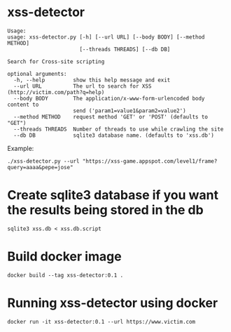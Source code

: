 # xss-detector

```
Usage:
usage: xss-detector.py [-h] [--url URL] [--body BODY] [--method METHOD]
                       [--threads THREADS] [--db DB]

Search for Cross-site scripting

optional arguments:
  -h, --help         show this help message and exit
  --url URL          The url to search for XSS (http://victim.com/path?q=help)
  --body BODY        The application/x-www-form-urlencoded body content to
                     send ('param1=value1&param2=value2')
  --method METHOD    request method 'GET' or 'POST' (defaults to "GET")
  --threads THREADS  Number of threads to use while crawling the site
  --db DB            sqlite3 database name. (defaults to 'xss.db')
```

Example:
```
./xss-detector.py --url "https://xss-game.appspot.com/level1/frame?query=aaaa&pepe=jose"
```

# Create sqlite3 database if you want the results being stored in the db
```
sqlite3 xss.db < xss.db.script 
```

# Build docker image

```
docker build --tag xss-detector:0.1 .
```

# Running xss-detector using docker

```
docker run -it xss-detector:0.1 --url https://www.victim.com
```
